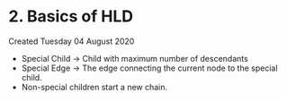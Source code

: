 # 2. Basics of HLD
Created Tuesday 04 August 2020


* Special Child → Child with maximum number of descendants
* Special Edge → The edge connecting the current node to the special child.
* Non-special children start a new chain.


